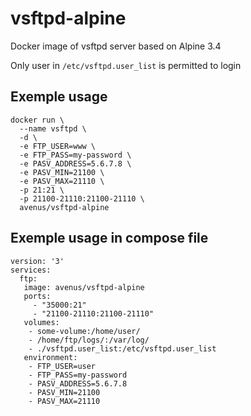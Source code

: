 # vsftpd-alpine

Docker image of vsftpd server based on Alpine 3.4

Only user in `/etc/vsftpd.user_list` is permitted to login

## Exemple usage

``` shell
docker run \
  --name vsftpd \
  -d \
  -e FTP_USER=www \
  -e FTP_PASS=my-password \
  -e PASV_ADDRESS=5.6.7.8 \
  -e PASV_MIN=21100 \
  -e PASV_MAX=21110 \
  -p 21:21 \
  -p 21100-21110:21100-21110 \
  avenus/vsftpd-alpine
```

## Exemple usage in compose file

``` shell
version: '3'
services:
  ftp:
   image: avenus/vsftpd-alpine
   ports:
     - "35000:21"
     - "21100-21110:21100-21110"
   volumes:
    - some-volume:/home/user/
    - /home/ftp/logs/:/var/log/
    - ./vsftpd.user_list:/etc/vsftpd.user_list
   environment:
    - FTP_USER=user
    - FTP_PASS=my-password
    - PASV_ADDRESS=5.6.7.8
    - PASV_MIN=21100
    - PASV_MAX=21110
```
